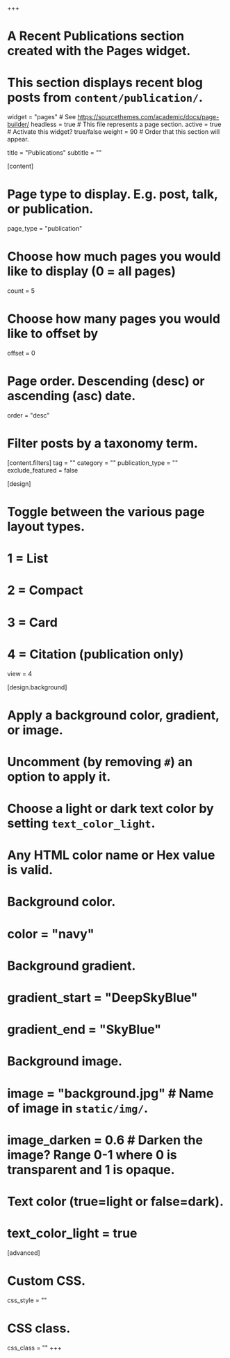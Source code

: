 +++
# A Recent Publications section created with the Pages widget.
# This section displays recent blog posts from `content/publication/`.

widget = "pages"  # See https://sourcethemes.com/academic/docs/page-builder/
headless = true  # This file represents a page section.
active = true  # Activate this widget? true/false
weight = 90  # Order that this section will appear.

title = "Publications"
subtitle = ""

[content]
  # Page type to display. E.g. post, talk, or publication.
  page_type = "publication"
  
  # Choose how much pages you would like to display (0 = all pages)
  count = 5
  
  # Choose how many pages you would like to offset by
  offset = 0

  # Page order. Descending (desc) or ascending (asc) date.
  order = "desc"

  # Filter posts by a taxonomy term.
  [content.filters]
    tag = ""
    category = ""
    publication_type = ""
    exclude_featured = false
  
[design]
  # Toggle between the various page layout types.
  #   1 = List
  #   2 = Compact
  #   3 = Card
  #   4 = Citation (publication only)
  view = 4
  
[design.background]
  # Apply a background color, gradient, or image.
  #   Uncomment (by removing `#`) an option to apply it.
  #   Choose a light or dark text color by setting `text_color_light`.
  #   Any HTML color name or Hex value is valid.
    
  # Background color.
  # color = "navy"
  
  # Background gradient.
  # gradient_start = "DeepSkyBlue"
  # gradient_end = "SkyBlue"
  
  # Background image.
  # image = "background.jpg"  # Name of image in `static/img/`.
  # image_darken = 0.6  # Darken the image? Range 0-1 where 0 is transparent and 1 is opaque.

  # Text color (true=light or false=dark).
  # text_color_light = true  
  
[advanced]
 # Custom CSS. 
 css_style = ""
 
 # CSS class.
 css_class = ""
+++

<!-- ● **Xugui Zhou**, Bulbul Ahmed, James H. Aylor, Philip Asare, Homa Alemzadeh, Knowledge and Data Driven Synthesis of Runtime Monitors for Cyber-Physical Systems, submitted to IEEE Transactions on Dependable and Secure Computing (TDSC). [Online Available](https://virginia.app.box.com/file/866889439073?s=ohurouomk5rv9i1f3glr67ph6s5j8vdk) -->

<!-- ● **Xugui Zhou**, Bulbul Ahmed, James H. Aylor, Philip Asare, Homa Alemzadeh, Data-driven design of context-aware monitors for hazard prediction in artificial pancreas systems, in 51st Annual IEEE/IFIP International Conference on Dependable Systems and Networks (DSN), 2021. [Acceptance rate: 16.3%] -->

<!-- ● Honghai Niu, Feng Zang, **Xugui Zhou**, DMA-based Design and Implementation of High Speed UART Communication, Process Automation Instrumentation, 2018 -->

<!-- ● **Xugui Zhou**, Feng Cha, The Design and Application of CAN/RS232 Conversion Board Based on STM32F103 Chip, Industrial Control Computer, 2014

● **Xugui Zhou**, Shengxin Zhang, Yanjie Li, Feng Cha, Development and Application of TCP/IP Communication Test Tool, Industrial Control Computer, 2014

● **Xugui Zhou**, Shengxin Zhang, Yanjie Li, Feng Cha, Portable Ethernet Protocol Stack Design in DCS Master Station, Programmable Controller & Factory Automation, 2014

● Shengxin Zhang, **Xugui Zhou**, Yanjie Li, Implementation of Modbus Protocol Based on ARM, Programmable Controller & Factory Automation, 2014

● Yanjie Li, Zhengjun Li, Shengxin Zhang, **Xugui Zhou**, 71M6543G based Design of Three-phase Smart Instrument, Industrial Control Computer, 2014

● Shengxin Zhang, Yanjie Li, **Xugui Zhou**, MODBUS-based Design of Intelligent Power Instrument for Fire Monitoring in Industry, Industrial Control Computer, 2014 -->

<!-- [1] Xugui Zhou, The Development of Intelligent Household Ventilator Based on Remote Digital Transmission
Technology, Shandong University, 2015

[2] Xugui Zhou, Feng Cha, The Design and Application of CAN/RS232 Conversion Board Based on STM32F103 Chip,
Industrial Control Computer, 2014(5):49-50

[3] Xugui Zhou, Shengxin Zhang, Yanjie Li, Feng Cha, Development and Application of TCP/IP Communication Test
Tool, Industrial Control Computer, 2014, 27 (2) :34-35

[4] Xugui Zhou, Shengxin Zhang, Yanjie Li, Feng Cha, Development and Application of TCP/IP Protocol Stack in DCS
Master Station , Smart Factory, 2014, (1) :71-74 -->

